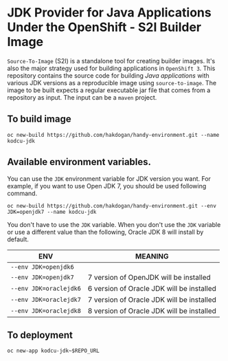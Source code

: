 # JDK Provider for Java Applications Under the OpenShift - S2I Builder Image
  

`Source-To-Image` (S2I) is a standalone tool for creating builder images. It's also the major strategy used for building applications in `OpenShift 3`. This repository contains the source code for building _Java applications_ with various JDK versions as a reproducible image using `source-to-image`. The image to be built expects a regular executable jar file that comes from a repository as input. The input can be a `maven` project.


## To build image
```
oc new-build https://github.com/hakdogan/handy-environment.git --name kodcu-jdk
```


## Available environment variables.
You can use the `JDK` environment variable for JDK version you want. For example, if you want to use Open JDK 7, you should be used following command.

```
oc new-build https://github.com/hakdogan/handy-environment.git --env JDK=openjdk7 --name kodcu-jdk
```

You don't have to use the `JDK` variable. When you don't use the `JDK` variable or use a different value than the following, Oracle JDK 8 will install by default.

ENV | MEANING | 
--- | --- | 
`--env JDK=openjdk6` |  | 
`--env JDK=openjdk7` | 7 version of OpenJDK will be installed | 
`--env JDK=oraclejdk6` | 6 version of Oracle JDK will be installed |
`--env JDK=oraclejdk7` | 7 version of Oracle JDK will be installed |
`--env JDK=oraclejdk8` | 8 version of Oracle JDK will be installed |


## To deployment
```
oc new-app kodcu-jdk~$REPO_URL
```



